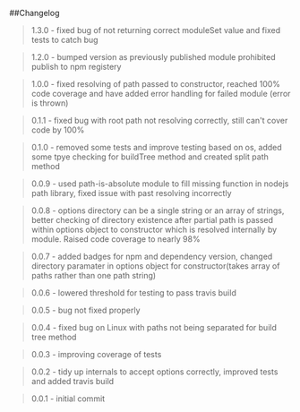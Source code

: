 ##Changelog

>1.3.0 - fixed bug of not returning correct moduleSet value and fixed tests to catch bug

>1.2.0 - bumped version as previously published module prohibited publish to npm registery

>1.0.0 - fixed resolving of path passed to constructor, reached 100% code coverage and have added error handling for failed module (error is thrown)

>0.1.1 - fixed bug with root path not resolving correctly, still can't cover code by 100%

>0.1.0 - removed some tests and improve testing based on os, added some tpye checking for buildTree method and created split path method

>0.0.9 - used path-is-absolute module to fill missing function in nodejs path library, fixed issue with past resolving incorrectly

>0.0.8 - options directory can be a single string or an array of strings, better checking of directory existence after partial path is passed within options object to constructor which is resolved internally by module.  Raised code coverage to nearly 98%

>0.0.7 - added badges for npm and dependency version, changed directory paramater in options object for constructor(takes array of paths rather than one path string)

>0.0.6 - lowered threshold for testing to pass travis build

>0.0.5 - bug not fixed properly

>0.0.4 - fixed bug on Linux with paths not being separated for build tree method

>0.0.3 - improving coverage of tests

>0.0.2 - tidy up internals to accept options correctly, improved tests and added travis build

>0.0.1 - initial commit
